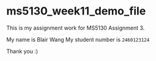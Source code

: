 # ms5130_week11_demo_file

This is my assignment work for MS5130 Assignment 3.

My name is Blair Wang
My student number is `2460123124`

Thank you :)
